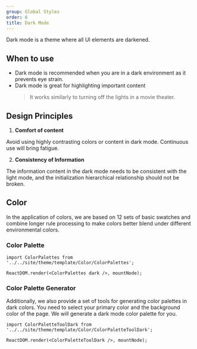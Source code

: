 ```yaml
---
group: Global Styles
order: 6
title: Dark Mode
---
```


Dark mode is a theme where all UI elements are darkened.

## When to use

- Dark mode is recommended when you are in a dark environment as it prevents eye strain.
- Dark mode is great for highlighting important content
  > It works similarly to turning off the lights in a movie theater.

## Design Principles

1. **Comfort of content**

Avoid using highly contrasting colors or content in dark mode. Continuous use will bring fatigue.

2. **Consistency of Information**

The information content in the dark mode needs to be consistent with the light mode, and the initialization hierarchical relationship should not be broken.

## Color

In the application of colors, we are based on 12 sets of basic swatches and combine longer rule processing to make colors better blend under different environmental colors.

### Color Palette

```__react
import ColorPalettes from '../../site/theme/template/Color/ColorPalettes';

ReactDOM.render(<ColorPalettes dark />, mountNode);
```

### Color Palette Generator

Additionally, we also provide a set of tools for generating color palettes in dark colors. You need to select your primary color and the background color of the page. We will generate a dark mode color palette for you.

```__react
import ColorPaletteToolDark from '../../site/theme/template/Color/ColorPaletteToolDark';

ReactDOM.render(<ColorPaletteToolDark />, mountNode);
```
